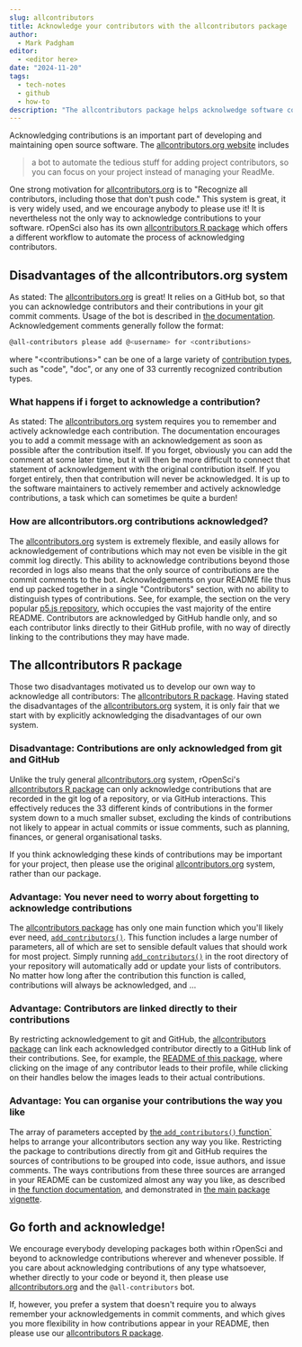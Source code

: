 ```yaml
---
slug: allcontributors
title: Acknowledge your contributors with the allcontributors package
author:
  - Mark Padgham
editor:
  - <editor here>
date: "2024-11-20"
tags:
  - tech-notes
  - github
  - how-to
description: "The allcontributors package helps acknolwedge software contributions"
---
```


Acknowledging contributions is an important part of developing and maintaining
open source software. The [allcontributors.org website](https://allcontributors.org/) includes

> a bot to automate the tedious stuff for adding project contributors, so you
> can focus on your project instead of managing your ReadMe.

One strong motivation for [allcontributors.org](https://allcontributors.org) is
to "Recognize all contributors, including those that don't push code." This
system is great, it is very widely used, and we encourage anybody to please use
it! It is nevertheless not the only way to acknowledge contributions to your
software. rOpenSci also has its own [allcontributors R
package](https://docs.ropensci.org/allcontributors/) which offers a different
workflow to automate the process of acknowledging contributors.

## Disadvantages of the allcontributors.org system

As stated: The [allcontributors.org](https://allcontributors.org) is great! It
relies on a GitHub bot, so that you can acknowledge contributors and their
contributions in your git commit comments. Usage of the bot is described in
[the documentation](https://allcontributors.org/docs/en/bot/usage).
Acknowledgement comments generally follow the format:

```bash
@all-contributors please add @<username> for <contributions>
```
where "\<contributions\>" can be one of a large variety of [contribution
types](https://allcontributors.org/docs/en/emoji-key), such as "code", "doc",
or any one of 33 currently recognized contribution types.

### What happens if i forget to acknowledge a contribution?

As stated: The [allcontributors.org](https://allcontributors.org) system
requires you to remember and actively acknowledge each contribution. The
documentation encourages you to add a commit message with an acknowledgement as
soon as possible after the contribution itself. If you forget, obviously you
can add the comment at some later time, but it will then be more difficult to
connect that statement of acknowledgement with the original contribution
itself. If you forget entirely, then that contribution will never be
acknowledged. It is up to the software maintainers to actively remember and
actively acknowledge contributions, a task which can sometimes be quite a
burden!

### How are allcontributors.org contributions acknowledged?

The [allcontributors.org](https://allcontributors.org) system is extremely
flexible, and easily allows for acknowledgement of contributions which may not
even be visible in the git commit log directly. This ability to acknowledge
contributions beyond those recorded in logs also means that the only source of
contributions are the commit comments to the bot. Acknowledgements on your
README file thus end up packed together in a single "Contributors" section,
with no ability to distinguish types of contributions. See, for example, the
section on the very popular [p5.js
repository](https://github.com/processing/p5.js?tab=readme-ov-file#contributors),
which occupies the vast majority of the entire README. Contributors are
acknowledged by GitHub handle only, and so each contributor links directly to
their GitHub profile, with no way of directly linking to the contributions they
may have made.

## The allcontributors R package

Those two disadvantages motivated us to develop our own way to acknowledge all
contributors: The [allcontributors R
package](https://docs.ropensci.org/allcontributors/). Having stated the disadvantages of the 
[allcontributors.org](https://allcontributors.org) system, it is only fair that
we start with by explicitly acknowledging the disadvantages of our own system.

### Disadvantage: Contributions are only acknowledged from git and GitHub

Unlike the truly general [allcontributors.org](https://allcontributors.org)
system, rOpenSci's [allcontributors R
package](https://docs.ropensci.org/allcontributors/) can only acknowledge
contributions that are recorded in the git log of a repository, or via GitHub
interactions. This effectively reduces the 33 different kinds of contributions
in the former system down to a much smaller subset, excluding the kinds of
contributions not likely to appear in actual commits or issue comments, such as
planning, finances, or general organisational tasks.

If you think acknowledging these kinds of contributions may be important for
your project, then please use the original
[allcontributors.org](https://allcontributors.org) system, rather than our
package.

### Advantage: You never need to worry about forgetting to acknowledge contributions

The [allcontributors package](https://docs.ropensci.org/allcontributors/) has
only one main function which you'll likely ever need,
[`add_contributors()`](https://docs.ropensci.org/allcontributors/reference/add_contributors.html).
This function includes a large number of parameters, all of which are set to
sensible default values that should work for most project. Simply running
[`add_contributors()`](https://docs.ropensci.org/allcontributors/reference/add_contributors.html)
in the root directory of your repository will automatically add or update your
lists of contributors. No matter how long after the contribution this function
is called, contributions will always be acknowledged, and ... 

### Advantage: Contributors are linked directly to their contributions

By restricting acknowledgement to git and GitHub, the [allcontributors
package](https://docs.ropensci.org/allcontributors/) can link each acknowledged
contributor directly to a GitHub link of their contributions. See, for example,
the [README of this
package](https://github.com/ropensci/allcontributors/?tab=readme-ov-file#contributors),
where clicking on the image of any contributor leads to their profile, while
clicking on their handles below the images leads to their actual contributions.

### Advantage: You can organise your contributions the way you like

The array of parameters accepted by [the `add_contributors()`
function`](https://docs.ropensci.org/allcontributors/reference/add_contributors.html)
helps to arrange your allcontributors section any way you like. Restricting the
package to contributions directly from git and GitHub requires the sources of
contributions to be grouped into code, issue authors, and issue comments. The
ways contributions from these three sources are arranged in your README can be
customized almost any way you like, as described in [the function
documentation](https://docs.ropensci.org/allcontributors/reference/add_contributors.html),
and demonstrated in [the main package
vignette](https://docs.ropensci.org/allcontributors/articles/allcontributors.html).

## Go forth and acknowledge!

We encourage everybody developing packages both within rOpenSci and beyond to
acknowledge contributions wherever and whenever possible. If you care about
acknowledging contributions of any type whatsoever, whether directly to your
code or beyond it, then please use
[allcontributors.org](https://allcontributors.org) and the `@all-contributors`
bot.

If, however, you prefer a system that doesn't require you to always remember
your acknowledgements in commit comments, and which gives you more flexibility
in how contributions appear in your README, then please use our
[allcontributors R package](https://docs.ropensci.org/allcontributors/).
